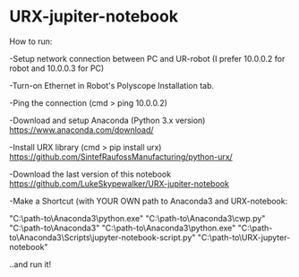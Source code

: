 ﻿# URX-jupiter-notebook



How to run:



-Setup network connection between PC and UR-robot (I prefer 10.0.0.2 for robot and 10.0.0.3 for PC)

-Turn-on Ethernet in Robot's Polyscope Installation tab.

-Ping the connection (cmd > ping 10.0.0.2)



-Download and setup Anaconda (Python 3.х version) https://www.anaconda.com/download/

-Install URX library (cmd > pip install urx) https://github.com/SintefRaufossManufacturing/python-urx/



-Download the last version of this notebook https://github.com/LukeSkypewalker/URX-jupiter-notebook


-Make a Shortcut (with YOUR OWN path to Anaconda3 and URX-notebook:

"C:\path-to\Anaconda3\python.exe" "C:\path-to\Anaconda3\cwp.py" "C:\path-to\Anaconda3" "C:\path-to\Anaconda3\python.exe" "C:\path-to\Anaconda3\Scripts\jupyter-notebook-script.py" "C:\path-to\URX-jupyter-notebook"

..and run it! 
